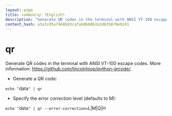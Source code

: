 ```yaml
---
layout: page
title: common/qr (English)
description: "Generate QR codes in the terminal with ANSI VT-100 escape codes."
content_hash: a3a3c85a7468b93cafab060061b2d635870e9241
---
```

# qr

Generate QR codes in the terminal with ANSI VT-100 escape codes.
More information: <https://github.com/lincolnloop/python-qrcode/>.

- Generate a QR code:

`echo "`<span class="tldr-var badge badge-pill bg-dark-lm bg-white-dm text-white-lm text-dark-dm font-weight-bold">data</span>`" | qr`

- Specify the error correction level (defaults to M):

`echo "`<span class="tldr-var badge badge-pill bg-dark-lm bg-white-dm text-white-lm text-dark-dm font-weight-bold">data</span>`" | qr --error-correction=`<span class="tldr-var badge badge-pill bg-dark-lm bg-white-dm text-white-lm text-dark-dm font-weight-bold">L|M|Q|H</span>
